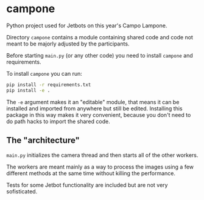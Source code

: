 # campone
Python project used for Jetbots on this year's Campo Lampone.

Directory `campone` contains a module containing shared code and code not meant to be majorly adjusted by the participants.

Before starting `main.py` (or any other code) you need to install `campone` and requirements.

To install `campone` you can run:
```bash
pip install -r requirements.txt
pip install -e .
```
The `-e` argument makes it an "editable" module, that means it can be installed and imported from anywhere but still be edited.
Installing this package in this way makes it very convenient, because you don't need to do path hacks to import the shared code.

## The "architecture"
`main.py` initializes the camera thread and then starts all of the other workers.

The workers are meant mainly as a way to process the images using a few different methods at the same time without killing the performance.

Tests for some Jetbot functionality are included but are not very sofisticated.
